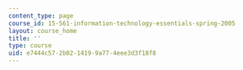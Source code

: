 ```yaml
---
content_type: page
course_id: 15-561-information-technology-essentials-spring-2005
layout: course_home
title: ''
type: course
uid: e7444c57-2b02-1419-9a77-4eee3d3f18f8
---
```

